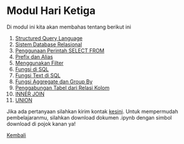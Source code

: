 <h1>Modul Hari Ketiga</h1>
<p>Di modul ini kita akan membahas tentang berikut ini</p>
<ol>
    <li><a href="https://nbviewer.org/github/AbelKristanto/learning-course/blob/465cfeb926e6a881e22d12401efa81251dc70b4b/dqcamp2022/day-3/Structured_Query_Language.ipynb">Structured Query Language</a></li>
    <li><a href="https://nbviewer.org/github/AbelKristanto/learning-course/blob/465cfeb926e6a881e22d12401efa81251dc70b4b/dqcamp2022/day-3/Sistem_Database_Relasional.ipynb">Sistem Database Relasional</a></li>
    <li><a href="https://nbviewer.org/github/AbelKristanto/learning-course/blob/465cfeb926e6a881e22d12401efa81251dc70b4b/dqcamp2022/day-3/Penggunaan_Perintah_SELECT_FROM.ipynb">Penggunaan Perintah SELECT FROM</a></li>
    <li><a href="https://nbviewer.org/github/AbelKristanto/learning-course/blob/465cfeb926e6a881e22d12401efa81251dc70b4b/dqcamp2022/day-3/Prefix_dan_Alias.ipynb">Prefix dan Alias</a></li>
    <li><a href="https://nbviewer.org/github/AbelKristanto/learning-course/blob/465cfeb926e6a881e22d12401efa81251dc70b4b/dqcamp2022/day-3/Menggunakan_Filter.ipynb">Menggunakan Filter</a></li>
    <li><a href="https://nbviewer.org/github/AbelKristanto/learning-course/blob/465cfeb926e6a881e22d12401efa81251dc70b4b/dqcamp2022/day-3/Fungsi_di_SQL.ipynb">Fungsi di SQL</a></li>
    <li><a href="https://nbviewer.org/github/AbelKristanto/learning-course/blob/465cfeb926e6a881e22d12401efa81251dc70b4b/dqcamp2022/day-3/Fungsi_Text_di_SQL.ipynb">Fungsi Text di SQL</a></li>
    <li><a href="https://nbviewer.org/github/AbelKristanto/learning-course/blob/465cfeb926e6a881e22d12401efa81251dc70b4b/dqcamp2022/day-3/Fungsi_Aggregate_dan_Group_By.ipynb">Fungsi Aggregate dan Group By</a></li>
    <li><a href="https://nbviewer.org/github/AbelKristanto/learning-course/blob/465cfeb926e6a881e22d12401efa81251dc70b4b/dqcamp2022/day-3/Penggabungan_Tabel_dari_Relasi_Kolom.ipynb">Penggabungan Tabel dari Relasi Kolom</a></li>
    <li><a href="https://nbviewer.org/github/AbelKristanto/learning-course/blob/465cfeb926e6a881e22d12401efa81251dc70b4b/dqcamp2022/day-3/INNER_JOIN.ipynb">INNER JOIN</a></li>
    <li><a href="https://nbviewer.org/github/AbelKristanto/learning-course/blob/465cfeb926e6a881e22d12401efa81251dc70b4b/dqcamp2022/day-3/Union.ipynb">UNION</a></li>
</ol>

Jika ada pertanyaan silahkan kirim kontak [kesini](https://id.linkedin.com/in/abelkristanto/in). Untuk mempermudah pembelajaranmu, silahkan download dokumen .ipynb dengan simbol download di pojok kanan ya!

[Kembali](https://github.com/AbelKristanto/learning-course/blob/main/dqcamp2022/readme.MD)


